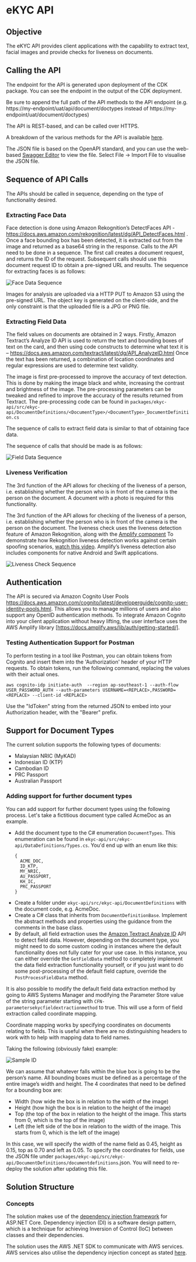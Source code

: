 # eKYC API

## Objective

The eKYC API provides client applications with the capability to extract text, facial images and provide checks for liveness on documents.

## Calling the API

The endpoint for the API is generated upon deployment of the CDK package. You can see the endpoint in the output of the CDK deployment.

Be sure to append the full path of the API methods to the API endpoint (e.g. https://my-endpoint/uat/api/document/doctypes instead of https://my-endpoint/uat/document/doctypes)

The API is REST-based, and can be called over HTTPS.

A breakdown of the various methods for the API is available [here](swagger.json).

The JSON file is based on the OpenAPI standard, and you can use the web-based [Swagger Editor](https://editor.swagger.io/) to view the file. Select File -> Import File to visualise the JSON file.

## Sequence of API Calls

The APIs should be called in sequence, depending on the type of functionality desired.

### Extracting Face Data

Face detection is done using Amazon Rekognition’s DetectFaces API - https://docs.aws.amazon.com/rekognition/latest/dg/API_DetectFaces.html . Once a face bounding box has been detected, it is extracted out from the image and returned as a base64 string in the response. 
Calls to the API need to be done in a sequence. The first call creates a document request, and returns the ID of the request. Subsequent calls should use this document request ID to obtain a pre-signed URL and results. The sequence for extracting faces is as follows:

![Face Data Sequence](eKYC-Sequence-Get-Face.png "Face Data Sequence")

Images for analysis are uploaded via a HTTP PUT to Amazon S3 using the pre-signed URL. The object key is generated on the client-side, and the only constraint is that the uploaded file is a JPG or PNG file.

### Extracting Field Data

The field values on documents are obtained in 2 ways. Firstly, Amazon Textract’s Analyze ID API is used to return the text and bounding boxes of text on the card, and then using code constructs to determine what text it is – 
https://docs.aws.amazon.com/textract/latest/dg/API_AnalyzeID.html  Once the text has been returned, a combination of location coordinates and regular expressions are used to determine text validity.

The image is first pre-processed to improve the accuracy of text detection. This is done by making the image black and white, increasing the contrast and brightness of the image. The pre-processing parameters can be tweaked and refined to improve the accuracy of the results returned from Textract. The pre-processing code can be found in `packages/ekyc-api/src/ekyc-api/DocumentDefinitions/<DocumentType>/<DocumentType>_DocumentDefinition.cs`

The sequence of calls to extract field data is similar to that of obtaining face data. 

The sequence of calls that should be made is as follows:

![Field Data Sequence](eKYC-Sequence-GetField-Values.png "Field Data Sequence")

### Liveness Verification

The 3rd function of the API allows for checking of the liveness of a person, i.e. establishing whether the person who is in front of the camera is the person on the document. A document with a photo is required for this functionality.

The 3rd function of the API allows for checking of the liveness of a person, i.e. establishing whether the person who is in front of the camera is the person on the document. The liveness check uses the liveness detection feature of Amazon Rekognition, along with the [Amplify component](https://ui.docs.amplify.aws/react/connected-components/liveness) To demonstrate how Rekognition liveness detection works against certain spoofing scenarios, [watch this video](https://www.youtube.com/watch?v=JfzwVl1wy0s&ab_channel=AmazonWebServices).  Amplify’s liveness detection also includes components for native Android and Swift applications.

![Liveness Check Sequence](eKYC-Sequence-Liveness-Check.png "Liveness Check Sequence")


## Authentication

The API is secured via Amazon Cognito User Pools https://docs.aws.amazon.com/cognito/latest/developerguide/cognito-user-identity-pools.html. This allows you to manage millions of users and also support any OpenID authentication methods. To integrate Amazon Cognito into your client application without heavy lifting, the user interface uses the AWS Amplify library [https://docs.amplify.aws/lib/auth/getting-started/]. 

### Testing Authentication Support for Postman

To perform testing in a tool like Postman, you can obtain tokens from Cognito and insert them into the 'Authorization' header of your HTTP requests. To obtain tokens, run the following command, replacing the values with their actual ones. 

`aws cognito-idp initiate-auth  --region ap-southeast-1 --auth-flow USER_PASSWORD_AUTH --auth-parameters USERNAME=<REPLACE>,PASSWORD=<REPLACE> --client-id <REPLACE>`

Use the "IdToken" string from the returned JSON to embed into your Authorization header, with the "Bearer" prefix.

## Support for Document Types

The current solution supports the following types of documents:

- Malaysian NRIC (MyKAD)
- Indonesian ID (KTP)
- Cambodian ID
- PRC Passport
- Australian Passport

### Adding support for further document types

You can add support for further document types using the following process. Let's take a fictitious document type called AcmeDoc as an example.

- Add the document type to the C# enumeration `DocumentTypes`. This enumeration can be found in `ekyc-api/src/ekyc-api/DataDefinitions/Types.cs`.
You'd end up with an enum like this:
  ```public enum DocumentTypes
  {
    ACME_DOC,
    ID_KTP,
    MY_NRIC,
    AU_PASSPORT,
    KH_IC,
    PRC_PASSPORT
  }
  ```
- Create a folder under `ekyc-api/src/ekyc-api/DocumentDefinitions` with the document code, e.g. AcmeDoc.
- Create a C# class that inherits from `DocumentDefinitionBase`. Implement the abstract methods and properties using the guidance from the comments in the base class.
- By default, all field extraction uses the [Amazon Textract Analyze ID](https://docs.aws.amazon.com/textract/latest/dg/how-it-works-identity.html) API to detect field data. However, depending on the document type, you might need to do some custom coding in instances where the default functionality does not fully cater for your use case. In this instance, you can either override the `GetFieldData` method to completely implement the data field extraction functionality yourself, or if you just want to do some post-processing of the default field capture, override the `PostProcessFieldData` method.

It is also possible to modify the default field data extraction method by going to AWS Systems Manager and modifying the Parameter Store value of the string parameter starting with `CFN-parametersekycfieldextractionmethod` to true. This will use a form of field extraction called coordinate mapping. 

Coordinate mapping works by specifying coordinates on documents relating to fields. This is useful when there are no distinguishing headers to work with to help with mapping data to field names.

Taking the following (obviously fake) example:

![Sample ID](rowan.png)

We can assume that whatever falls within the blue box is going to be the person’s name. All bounding boxes must be defined as a percentage of the entire image’s width and height. The 4 coordinates that need to be defined for a bounding box are:

-	Width (how wide the box is in relation to the width of the image)
-	Height (how high the box is in relation to the height of the image)
-	Top (the top of the box in relation to the height of the image. This starts from 0, which is the top of the image)
-	Left (the left side of the box in relation to the width of the image. This starts from 0, which is the left of the image)

In this case, we will specify the width of the name field as 0.45, height as 0.15, top as 0.70 and left as 0.05. To specify the coordinates for fields, use the JSON file under `packages/ekyc-api/src/ekyc-api/DocumentDefinitions/documentdefinitions`.json. You will need to re-deploy the solution after updating this file.

## Solution Structure

### Concepts

The solution makes use of the [dependency injection framework](https://docs.microsoft.com/en-us/aspnet/core/fundamentals/dependency-injection?view=aspnetcore-6.0) for ASP.NET Core. Dependency injection (DI) is a software design pattern, which is a technique for achieving Inversion of Control (IoC) between classes and their dependencies.

The solution uses the AWS .NET SDK to communicate with AWS services. AWS services also utilise the dependency injection concept as stated [here](https://aws.amazon.com/blogs/developer/working-with-dependency-injection-in-net-standard-inject-your-aws-clients-part-1/).

